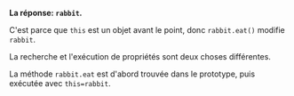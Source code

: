 **La réponse: `rabbit`.**

C'est parce que `this` est un objet avant le point, donc `rabbit.eat()` modifie `rabbit`.

La recherche et l'exécution de propriétés sont deux choses différentes.

La méthode `rabbit.eat` est d'abord trouvée dans le prototype, puis exécutée avec `this=rabbit`.